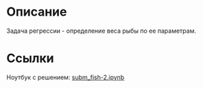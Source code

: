 # Описание
Задача регрессии - определение веса рыбы по ее параметрам.

# Ссылки
Ноутбук с решением: [subm_fish-2.ipynb](https://bitbucket.org/zosimovaa/02.-kasko/src/master/kasko.ipynb?viewer=nbviewer)